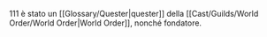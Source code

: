 111 è stato un [[Glossary/Quester|quester]] della [[Cast/Guilds/World Order/World Order|World Order]], nonché fondatore.